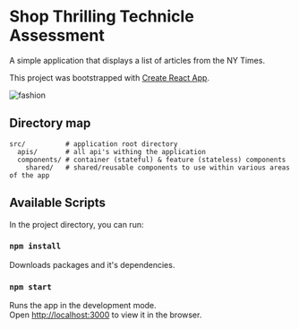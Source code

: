 # Shop Thrilling Technicle Assessment

A simple application that displays a list of articles from the NY Times.

This project was bootstrapped with [Create React App](https://github.com/facebook/create-react-app).

![fashion](https://media.giphy.com/media/fERJSzuONmpz2/giphy.gif)

## Directory map

```
src/          # application root directory
  apis/       # all api's withing the application
  components/ # container (stateful) & feature (stateless) components
    shared/   # shared/reusable components to use within various areas of the app

```

## Available Scripts

In the project directory, you can run:

### `npm install`

Downloads packages and it's dependencies.

### `npm start`

Runs the app in the development mode.\
Open [http://localhost:3000](http://localhost:3000) to view it in the browser.